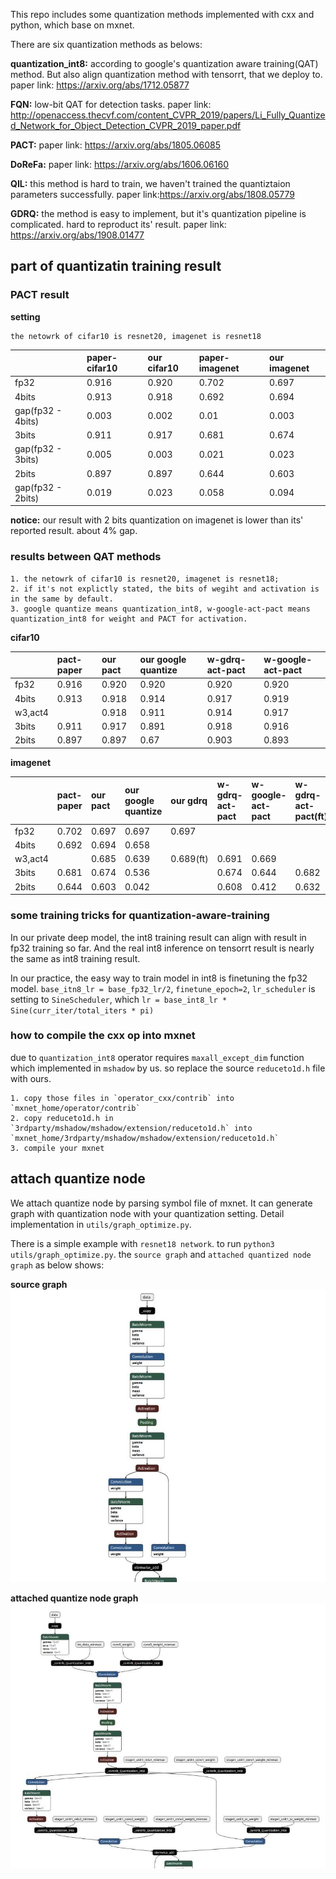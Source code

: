This repo includes some quantization methods implemented with cxx and python, which base on mxnet.

There are six quantization methods as belows:

**quantization_int8:** according to google's quantization aware training(QAT) method. But also align quantization method with tensorrt, that we deploy to. paper link: https://arxiv.org/abs/1712.05877

**FQN:** low-bit QAT for detection tasks.  paper link: http://openaccess.thecvf.com/content_CVPR_2019/papers/Li_Fully_Quantized_Network_for_Object_Detection_CVPR_2019_paper.pdf

**PACT:**  paper link: https://arxiv.org/abs/1805.06085

**DoReFa:** paper link: https://arxiv.org/abs/1606.06160

**QIL:** this method is hard to train, we haven't trained the quantiztaion parameters successfully. paper link:https://arxiv.org/abs/1808.05779

**GDRQ:** the method is easy to implement, but it's quantization pipeline is complicated. hard to reproduct its' result. paper link: https://arxiv.org/abs/1908.01477

## part of quantizatin training result

### PACT result

**setting**

```shell
the netowrk of cifar10 is resnet20, imagenet is resnet18
```

|                   | paper-cifar10 | our cifar10 | paper-imagenet | our imagenet |
| :---------------- | :------------ | :---------- | :------------- | :----------- |
| fp32              | 0.916         | 0.920       | 0.702          | 0.697        |
| 4bits             | 0.913         | 0.918       | 0.692          | 0.694        |
| gap(fp32 - 4bits) | 0.003         | 0.002       | 0.01           | 0.003        |
| 3bits             | 0.911         | 0.917       | 0.681          | 0.674        |
| gap(fp32 - 3bits) | 0.005         | 0.003       | 0.021          | 0.023        |
| 2bits             | 0.897         | 0.897       | 0.644          | 0.603        |
| gap(fp32 - 2bits) | 0.019         | 0.023       | 0.058          | 0.094        |

**notice:** our result with 2 bits quantization on imagenet is lower than its' reported result. about 4% gap.

### results between QAT methods

```shell
1. the netowrk of cifar10 is resnet20, imagenet is resnet18;
2. if it's not explictly stated, the bits of wegiht and activation is in the same by default.
3. google quantize means quantization_int8, w-google-act-pact means quantization_int8 for weight and PACT for activation.
```

**cifar10**

|         | pact-paper | our pact | our google quantize | w-gdrq-act-pact | w-google-act-pact |
| :------ | :--------- | :------- | :------------------ | :-------------- | :---------------- |
| fp32    | 0.916      | 0.920    | 0.920               | 0.920           | 0.920             |
| 4bits   | 0.913      | 0.918    | 0.914               | 0.917           | 0.919             |
| w3,act4 |            | 0.918    | 0.911               | 0.914           | 0.917             |
| 3bits   | 0.911      | 0.917    | 0.891               | 0.918           | 0.916             |
| 2bits   | 0.897      | 0.897    | 0.67                | 0.903           | 0.893             |

**imagenet**

|         | pact-paper | our pact | our google quantize | our gdrq  | w-gdrq-act-pact | w-google-act-pact | w-gdrq-act-pact(ft) |
| :------ | :--------- | :------- | :------------------ | :-------- | :-------------- | :---------------- | :------------------ |
| fp32    | 0.702      | 0.697    | 0.697               | 0.697     |                 |                   |                     |
| 4bits   | 0.692      | 0.694    | 0.658               |           |                 |                   |                     |
| w3,act4 |            | 0.685    | 0.639               | 0.689(ft) | 0.691           | 0.669             |                     |
| 3bits   | 0.681      | 0.674    | 0.536               |           | 0.674           | 0.644             | 0.682               |
| 2bits   | 0.644      | 0.603    | 0.042               |           | 0.608           | 0.412             | 0.632               |

### some training tricks for quantization-aware-training
In our private deep model, the int8 training result can align with result in fp32 training so far. And the real int8 inference on tensorrt result is nearly the same as int8 training result.

In our practice, the easy way to train model in int8 is finetuning the fp32 model. `base_itn8_lr = base_fp32_lr/2`, `finetune_epoch=2`, `lr_scheduler` is setting to `SineScheduler`, which `lr = base_int8_lr * Sine(curr_iter/total_iters * pi)`

### how to compile the cxx op into mxnet
due to `quantization_int8` operator requires `maxall_except_dim` function which implemented in `mshadow` by us. so replace the  source `reduceto1d.h`  file with ours.

```shell
1. copy those files in `operator_cxx/contrib` into `mxnet_home/operator/contrib`
2. copy reduceto1d.h in `3rdparty/mshadow/mshadow/extension/reduceto1d.h` into `mxnet_home/3rdparty/mshadow/mshadow/extension/reduceto1d.h`
3. compile your mxnet
```


## attach quantize node
We attach quantize node by parsing symbol file of mxnet. It can generate graph with quantization node with your quantization setting. Detail implementation in `utils/graph_optimize.py`.

There is a simple example with `resnet18 network`. to run `python3 utils/graph_optimize.py`. the `source graph` and `attached quantized node graph` as below shows:

**source graph**
![source graph](https://github.com/XiaotaoChen/mx_quant_op/raw/master/sources/fp32_graph.jpg)

**attached quantize node graph**
![attached quantize node graph](https://github.com/XiaotaoChen/mx_quant_op/raw/master/sources/attached_quant_node_graph.jpg)